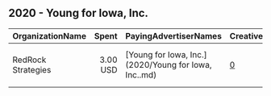 ## 2020 - Young for Iowa, Inc. 
|OrganizationName|Spent|PayingAdvertiserNames|CreativeUrls|Impressions|Genders|AgeBrackets|CountryCodes|BillingAddresses|CandidateBallotInformation|
|:---|---:|:---|:---|---:|:---|:---|:---|:---|:---|
|RedRock Strategies|3.00 USD|[Young for Iowa, Inc.](2020/Young for Iowa, Inc..md)|[0](https://www.snap.com/political-ads/asset/a63680700ae1740d95b24f5e5f3b7ca86c95b5bfcbbe9012f5871c850dd50a68?mediaType=png)|2,061||18+|united states|"9500 W Flamingo Rd Ste 203,Las Vegas,89147,US"|David Young|
